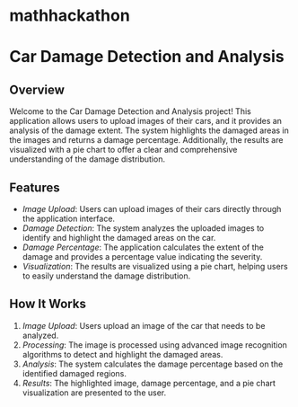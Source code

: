 # mathhackathon

# Car Damage Detection and Analysis

## Overview

Welcome to the Car Damage Detection and Analysis project! This application allows users to upload images of their cars, and it provides an analysis of the damage extent. The system highlights the damaged areas in the images and returns a damage percentage. Additionally, the results are visualized with a pie chart to offer a clear and comprehensive understanding of the damage distribution.

## Features

- *Image Upload*: Users can upload images of their cars directly through the application interface.
- *Damage Detection*: The system analyzes the uploaded images to identify and highlight the damaged areas on the car.
- *Damage Percentage*: The application calculates the extent of the damage and provides a percentage value indicating the severity.
- *Visualization*: The results are visualized using a pie chart, helping users to easily understand the damage distribution.

## How It Works

1. *Image Upload*: Users upload an image of the car that needs to be analyzed.
2. *Processing*: The image is processed using advanced image recognition algorithms to detect and highlight the damaged areas.
3. *Analysis*: The system calculates the damage percentage based on the identified damaged regions.
4. *Results*: The highlighted image, damage percentage, and a pie chart visualization are presented to the user.
